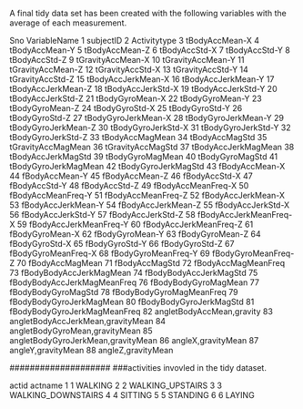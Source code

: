 A final tidy data set has been created with the following variables with the average of each measurement.

Sno	VariableName
1	subjectID
2	Activitytype
3	tBodyAccMean-X
4	tBodyAccMean-Y
5	tBodyAccMean-Z
6	tBodyAccStd-X
7	tBodyAccStd-Y
8	tBodyAccStd-Z
9	tGravityAccMean-X
10	tGravityAccMean-Y
11	tGravityAccMean-Z
12	tGravityAccStd-X
13	tGravityAccStd-Y
14	tGravityAccStd-Z
15	tBodyAccJerkMean-X
16	tBodyAccJerkMean-Y
17	tBodyAccJerkMean-Z
18	tBodyAccJerkStd-X
19	tBodyAccJerkStd-Y
20	tBodyAccJerkStd-Z
21	tBodyGyroMean-X
22	tBodyGyroMean-Y
23	tBodyGyroMean-Z
24	tBodyGyroStd-X
25	tBodyGyroStd-Y
26	tBodyGyroStd-Z
27	tBodyGyroJerkMean-X
28	tBodyGyroJerkMean-Y
29	tBodyGyroJerkMean-Z
30	tBodyGyroJerkStd-X
31	tBodyGyroJerkStd-Y
32	tBodyGyroJerkStd-Z
33	tBodyAccMagMean
34	tBodyAccMagStd
35	tGravityAccMagMean
36	tGravityAccMagStd
37	tBodyAccJerkMagMean
38	tBodyAccJerkMagStd
39	tBodyGyroMagMean
40	tBodyGyroMagStd
41	tBodyGyroJerkMagMean
42	tBodyGyroJerkMagStd
43	fBodyAccMean-X
44	fBodyAccMean-Y
45	fBodyAccMean-Z
46	fBodyAccStd-X
47	fBodyAccStd-Y
48	fBodyAccStd-Z
49	fBodyAccMeanFreq-X
50	fBodyAccMeanFreq-Y
51	fBodyAccMeanFreq-Z
52	fBodyAccJerkMean-X
53	fBodyAccJerkMean-Y
54	fBodyAccJerkMean-Z
55	fBodyAccJerkStd-X
56	fBodyAccJerkStd-Y
57	fBodyAccJerkStd-Z
58	fBodyAccJerkMeanFreq-X
59	fBodyAccJerkMeanFreq-Y
60	fBodyAccJerkMeanFreq-Z
61	fBodyGyroMean-X
62	fBodyGyroMean-Y
63	fBodyGyroMean-Z
64	fBodyGyroStd-X
65	fBodyGyroStd-Y
66	fBodyGyroStd-Z
67	fBodyGyroMeanFreq-X
68	fBodyGyroMeanFreq-Y
69	fBodyGyroMeanFreq-Z
70	fBodyAccMagMean
71	fBodyAccMagStd
72	fBodyAccMagMeanFreq
73	fBodyBodyAccJerkMagMean
74	fBodyBodyAccJerkMagStd
75	fBodyBodyAccJerkMagMeanFreq
76	fBodyBodyGyroMagMean
77	fBodyBodyGyroMagStd
78	fBodyBodyGyroMagMeanFreq
79	fBodyBodyGyroJerkMagMean
80	fBodyBodyGyroJerkMagStd
81	fBodyBodyGyroJerkMagMeanFreq
82	angletBodyAccMean,gravity
83	angletBodyAccJerkMean,gravityMean
84	angletBodyGyroMean,gravityMean
85	angletBodyGyroJerkMean,gravityMean
86	angleX,gravityMean
87	angleY,gravityMean
88	angleZ,gravityMean

####################
###activities invovled in the tidy dataset.

  actid            actname
1     1            WALKING
2     2   WALKING_UPSTAIRS
3     3 WALKING_DOWNSTAIRS
4     4            SITTING
5     5           STANDING
6     6             LAYING


